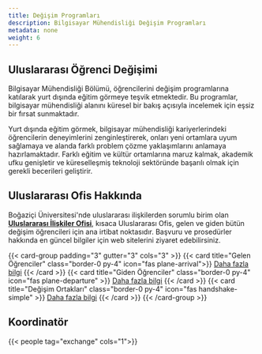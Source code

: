 ```yaml
---
title: Değişim Programları
description: Bilgisayar Mühendisliği Değişim Programları
metadata: none
weight: 6
---
```


## Uluslararası Öğrenci Değişimi

Bilgisayar Mühendisliği Bölümü, öğrencilerini değişim programlarına katılarak yurt dışında eğitim görmeye teşvik etmektedir. Bu programlar, bilgisayar mühendisliği alanını küresel bir bakış açısıyla incelemek için eşsiz bir fırsat sunmaktadır.

Yurt dışında eğitim görmek, bilgisayar mühendisliği kariyerlerindeki öğrencilerin deneyimlerini zenginleştirerek, onları yeni ortamlara uyum sağlamaya ve alanda farklı problem çözme yaklaşımlarını anlamaya hazırlamaktadır. Farklı eğitim ve kültür ortamlarına maruz kalmak, akademik ufku genişletir ve küreselleşmiş teknoloji sektöründe başarılı olmak için gerekli becerileri geliştirir.

## Uluslararası Ofis Hakkında

Boğaziçi Üniversitesi'nde uluslararası ilişkilerden sorumlu birim olan [**Uluslararası İlişkiler Ofisi**](https://intl.bogazici.edu.tr/), kısaca Uluslararası Ofis, gelen ve giden bütün değişim öğrencileri için ana irtibat noktasıdır. Başvuru ve prosedürler hakkında en güncel bilgiler için web sitelerini ziyaret edebilirsiniz.

{{< card-group padding="3" gutter="3" cols="3" >}}
{{< card title="Gelen Öğrenciler" class="border-0 py-4" icon="fas plane-arrival">}}
[Daha fazla bilgi](https://intl.bogazici.edu.tr/?q=incoming-students)
{{< /card >}}
{{< card title="Giden Öğrenciler" class="border-0 py-4" icon="fas plane-departure" >}} [Daha fazla bilgi](https://intl.bogazici.edu.tr/?q=outgoing-students)
{{< /card >}}
{{< card title="Değişim Ortakları" class="border-0 py-4" icon="fas handshake-simple" >}} [Daha fazla bilgi](https://intl.bogazici.edu.tr/?q=global-exchange-partners-detailed)
{{< /card >}}
{{< /card-group >}}

## Koordinatör

{{< people tag="exchange" cols="1">}}
